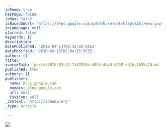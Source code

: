 ```yaml
---
inFeed: true
hasPage: false
inNav: false
isBasedOnUrl: 'https://plus.google.com/u/0/share?url=https%3A//www.youtube.com/attribution_link%3Fa%3DDdv5v0uFvr8%26u%3D%252Fwatch%253Fv%253DcqcKOOeVRsE%2526feature%253Dshare&source=yt&hl=en-GB&soc-platform=1&soc-app=130'
inLanguage: null
starred: false
keywords: []
description: ''
datePublished: '2016-03-13T05:12:02.582Z'
dateModified: '2016-03-13T05:04:35.975Z'
author: []
title: ''
sourcePath: _posts/2016-03-13-7a82916c-d65d-4eb8-8260-eb1bc1b95a7d.md
published: true
authors: []
publisher:
  name: plus.google.com
  domain: plus.google.com
  url: null
  favicon: null
_context: 'http://schema.org'
_type: Article

---
```

![](https://lh3.googleusercontent.com/proxy/5MOpENpKy6LeWLFshp5SI9XUxBvNOtzyVA5i8E5Aobf9N_HvR_Ee77qiISJJpFL3FcDEewF99n832jsCNtMuSw=w346-h195-n)